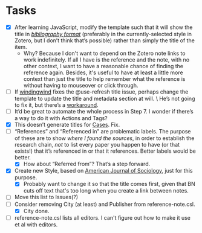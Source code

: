 # Tasks

- [x] After learning JavaScript, modify the template such that it will show the title in *[bibliography format](https://github.com/windingwind/zotero-better-notes/discussions/1246)* (preferably in the currently-selected style in Zotero, but I don’t think that’s possible) rather than simply the title of the item.
    - Why? Because I don't want to depend on the Zotero note links to work indefinitely. If all I have is the reference and the note, with no other context, I want to have a reasonable chance of finding the reference again. Besides, it's useful to have at least a little more context than just the title to help remember what the reference is without having to mouseover or click through.
- [ ] If [windingwind](https://github.com/windingwind) fixes the @use-refresh title issue, perhaps change the template to update the title and metadata section at will. \\ He’s not going to fix it, but there’s a [workaround](https://github.com/windingwind/zotero-better-notes/issues/1247#issuecomment-2571755724). 
- [ ] It’d be great to automate the whole process in Step 7. I wonder if there’s a way to do it with Actions and Tags?
- [x] This doesn’t generate titles for [Cases](zotero://select/library/items/DDKUPSGQ). Fix.
- [ ] “References” and “Referenced in” are problematic labels. The purpose of these are to show *where I found the sources*, in order to establish the research chain, *not* to list every paper you happen to have (or that exists!) that it’s referenced in or that it references. Better labels would be better.
    - [x] How about “Referred from”? That’s a step forward.
- [x] Create new Style, based on [American Journal of Sociology](https://www.zotero.org/styles/american-journal-of-sociology), just for this purpose.
    - [x] Probably want to change it so that the title comes first, given that BN cuts off text that's too long when you create a link between notes.
- [ ] Move this list to Issues(?)
- [ ] Consider removing City (at least) and Publisher from reference-note.csl.
    - [x] City done.
- [ ] reference-note.csl lists all editors. I can't figure out how to make it use et al with editors.